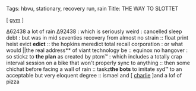 Tags: hbvu, stationary, recovery run, rain
Title: THE WAY TO SLOTTET
  
[ [gym](https://maps.app.goo.gl/ajTmkYCPkDhGQUgAA) ]

∆62438 a lot of rain ∆92438 : which is seriously weird : cancelled sleep debt : but was in mid seventies recovery from almost no strain :: float print heist evict **edict** :: the hopkins meredict total recall corporation : or what would ||the real address** of viant technology be :: equinox no hangover : so stickz to **the plan** as created by ptcm™ : which includes a totally crap interval session on a bike that won't properly sync to anything :: then some chichat before facing a wall of rain :: taskz**the bots** to imitate syd™ to an acceptable but very eloquent degree :: ismael and [ [charlie](https://www.imdb.com/title/tt13833688/?ref_=nv_sr_srsg_0_tt_8_nm_0_q_the%2520wha) ]and a lof of pizza
